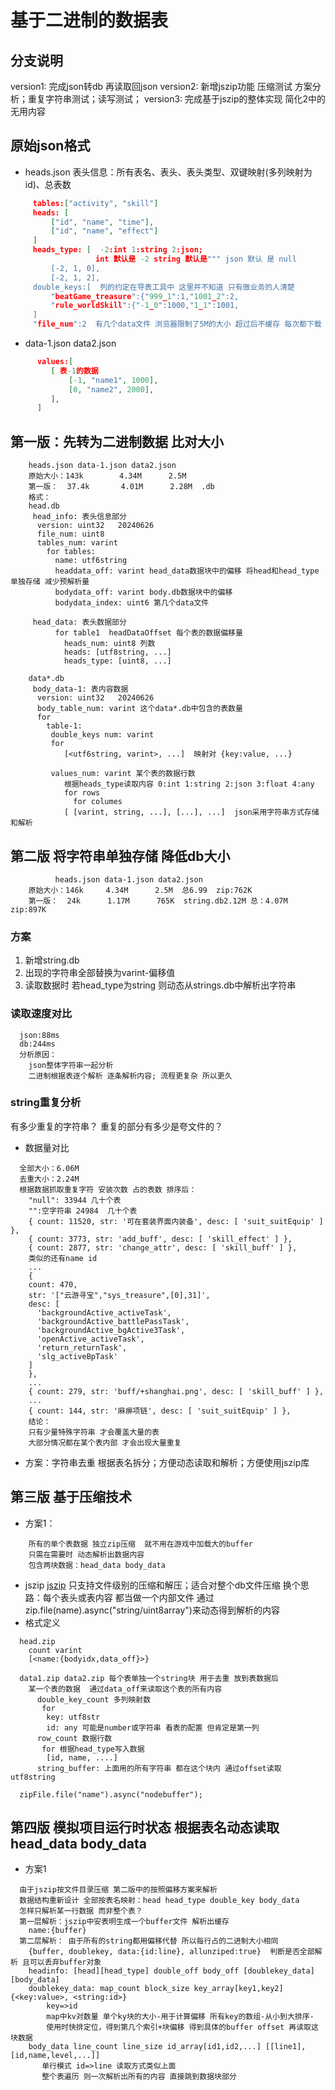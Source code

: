
# 基于二进制的数据表

## 分支说明
version1: 完成json转db 再读取回json
version2: 新增jszip功能 压缩测试 方案分析；重复字符串测试；读写测试；
version3: 完成基于jszip的整体实现 简化2中的无用内容


## 原始json格式
- heads.json  表头信息：所有表名、表头、表头类型、双键映射(多列映射为id)、总表数
```json
     tables:["activity", "skill"]
     heads: [
         ["id", "name", "time"],
         ["id", "name", "effect"]
     ]
     heads_type: [  -2:int 1:string 2:json;
                   int 默认是 -2 string 默认是""" json 默认 是 null
         [-2, 1, 0],
         [-2, 1, 2],
     double_keys:[  列的约定在导表工具中 这里并不知道 只有做业务的人清楚
         "beatGame_treasure":{"999_1":1,"1001_2":2,
         "rule_worldSkill":{"-1_0":1000,"1_1":1001,
     ]
     "file_num":2  有几个data文件 浏览器限制了5M的大小 超过后不缓存 每次都下载  小游戏是否也会?
```
    
- data-1.json data2.json
```json
      values:[
         [ 表-1的数据
             [-1, "name1", 1000],
             [0, "name2", 2000],
         ],
      ]
```

## 第一版：先转为二进制数据 比对大小
```
    heads.json data-1.json data2.json
    原始大小：143k        4.34M      2.5M
    第一版：  37.4k       4.01M      2.28M  .db
    格式：
    head.db
     head_info: 表头信息部分
      version: uint32   20240626
      file_num: uint8
      tables_num: varint
        for tables:
          name: utf6string
          headdata_off: varint head_data数据块中的偏移 将head和head_type单独存储 减少预解析量
          bodydata_off: varint body.db数据块中的偏移
          bodydata_index: uint6 第几个data文件

     head_data: 表头数据部分
          for table1  headDataOffset 每个表的数据偏移量
            heads_num: uint8 列数
            heads: [utf8string, ...] 
            heads_type: [uint8, ...]

    data*.db
     body_data-1: 表内容数据
      version: uint32   20240626
      body_table_num: varint 这个data*.db中包含的表数量
      for 
        table-1:
         double_keys num: varint
         for
            [<utf6string, varint>, ...]  映射对 {key:value, ...}

         values_num: varint 某个表的数据行数 
            根据heads_type读取内容 0:int 1:string 2:json 3:float 4:any
            for rows
              for columes
            [ [varint, string, ...], [...], ...]  json采用字符串方式存储和解析
```


## 第二版 将字符串单独存储 降低db大小
```
          heads.json data-1.json data2.json
    原始大小：146k     4.34M      2.5M  总6.99  zip:762K
    第一版：  24k      1.17M      765K  string.db2.12M 总：4.07M  zip:897K
```


###  方案
1. 新增string.db
2. 出现的字符串全部替换为varint-偏移值
3. 读取数据时 若head_type为string 则动态从strings.db中解析出字符串


### 读取速度对比
```
  json:88ms
  db:244ms 
  分析原因：
    json整体字符串一起分析
    二进制根据表逐个解析 逐条解析内容; 流程更复杂 所以更久
```


### string重复分析
有多少重复的字符串？
重复的部分有多少是夸文件的？

- 数据量对比
```
  全部大小：6.06M
  去重大小：2.24M
  根据数据抓取重复字符 安装次数 占的表数 排序后：
    "null": 33944 几十个表
    "":空字符串 24984  几十个表
    { count: 11520, str: '可在套装界面内装备', desc: [ 'suit_suitEquip' ] },
    { count: 3773, str: 'add_buff', desc: [ 'skill_effect' ] },
    { count: 2877, str: 'change_attr', desc: [ 'skill_buff' ] },
    类似的还有name id
    ...
    {
    count: 470,
    str: '["云游寻宝","sys_treasure",[0],31]',
    desc: [
      'backgroundActive_activeTask',
      'backgroundActive_battlePassTask',
      'backgroundActive_bgActive3Task',
      'openActive_activeTask',
      'return_returnTask',
      'slg_activeBpTask'
    ]
    },
    ...
    { count: 279, str: 'buff/+shanghai.png', desc: [ 'skill_buff' ] },
    ...
    { count: 144, str: '麻痹项链', desc: [ 'suit_suitEquip' ] },
    结论：
    只有少量特殊字符串 才会覆盖大量的表
    大部分情况都在某个表内部 才会出现大量重复
```
- 方案：字符串去重 根据表名拆分；方便动态读取和解析；方便使用jszip库


## 第三版 基于压缩技术

- 方案1：
``` 
    所有的单个表数据 独立zip压缩  就不用在游戏中加载大的buffer
    只需在需要时 动态解析出数据内容
    包含两块数据：head_data body_data
``` 
- jszip
[jszip](https://stuk.github.io/jszip/) 只支持文件级别的压缩和解压；适合对整个db文件压缩
换个思路：每个表头或表内容 都当做一个内部文件  通过zip.file(name).async("string/uint8array")来动态得到解析的内容
- 格式定义
```
  head.zip
    count varint
    [<name:{bodyidx,data_off}>}

  data1.zip data2.zip 每个表单独一个string块 用于去重 放到表数据后
    某一个表的数据  通过data_off来读取这个表的所有内容
      double_key_count 多列映射数
       for 
        key: utf8str
        id: any 可能是number或字符串 看表的配置 但肯定是第一列
      row_count 数据行数
       for 根据head_type写入数据
        [id, name, ....]
      string_buffer: 上面用的所有字符串 都在这个块内 通过offset读取utf8string 
        
  zipFile.file("name").async("nodebuffer");
``` 



## 第四版 模拟项目运行时状态 根据表名动态读取head_data body_data
- 方案1
``` 
  由于jszip按文件目录压缩 第二版中的按照偏移方案来解析 
  数据结构重新设计 全部按表名映射：head head_type double_key body_data
  怎样只解析某一行数据 而非整个表？
  第一层解析：jszip中安表明生成一个buffer文件 解析出缓存
    name:{buffer}
  第二层解析： 由于所有的string都用偏移代替 所以每行占的二进制大小相同
    {buffer, doublekey, data:{id:line}, allunziped:true}  判断是否全部解析 且可以丢弃buffer对象
    headinfo: [head][head_type] double_off body_off [doublekey_data] [body_data]
    doublekey_data: map_count block_size key_array[key1,key2] {<key:value>, <string:id>}
        key=>id
        map中kv对数量 单个ky块的大小-用于计算偏移 所有key的数组-从小到大排序-
        使用时快排定位，得到第几个索引+块偏移 得到具体的buffer offset 再读取这块数据
    body_data line_count line_size id_array[id1,id2,...] [[line1], [id,name,level,...]]
       单行模式 id=>line 读取方式类似上面
       整个表遍历 则一次解析出所有的内容 直接跳到数据块部分
``` 




